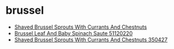 # brussel

 * [Shaved Brussel Sprouts With Currants And Chestnuts](../../index/s/shaved-brussel-sprouts-with-currants-and-chestnuts-350427.json)
 * [Brussel Leaf And Baby Spinach Saute 51120220](../../index/b/brussel-leaf-and-baby-spinach-saute-51120220.json)
 * [Shaved Brussel Sprouts With Currants And Chestnuts 350427](../../index/s/shaved-brussel-sprouts-with-currants-and-chestnuts-350427.json)

